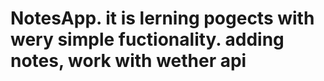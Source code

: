 # NotesApp. it is lerning pogects with wery simple fuctionality. adding notes, work with wether api  
